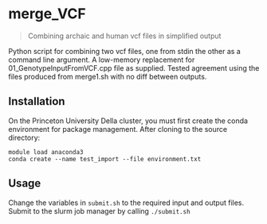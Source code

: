 # merge_VCF
> Combining archaic and human vcf files in simplified output

Python script for combining two vcf files, one from stdin the other as a
command line argument.  A low-memory replacement for 01_GenotypeInputFromVCF.cpp
file as supplied.  Tested agreement using the files produced from merge1.sh with
no diff between outputs.

## Installation
On the Princeton University Della cluster, you must first create the conda
environment for package management.  After cloning to the source directory:

```
module load anaconda3
conda create --name test_import --file environment.txt
```

## Usage
Change the variables in `submit.sh` to the required input and output files.
Submit to the slurm job manager by calling `./submit.sh`
